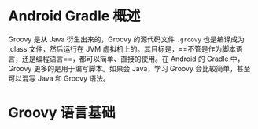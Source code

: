 # Android Gradle 概述



Groovy 是从 Java 衍生出来的，Groovy 的源代码文件 `.groovy` 也是编译成为 .class 文件，然后运行在 JVM 虚拟机上的。其目标是，==不管是作为脚本语言，还是编程语言==，都可以简单、直接的使用。在 Android 的 Gradle 中，Groovy 更多的是用于编写脚本。如果会 Java，学习 Groovy 会比较简单，甚至可以混写 Java 和 Groovy 语法。



# Groovy 语言基础

